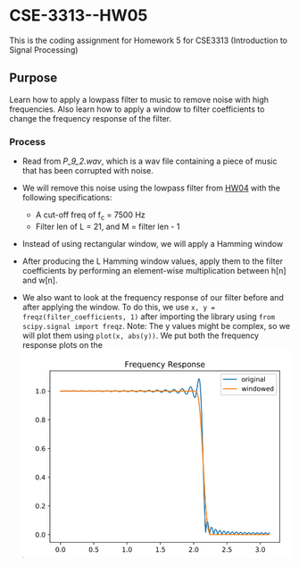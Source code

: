 # CSE-3313--HW05
This is the coding assignment for Homework 5 for CSE3313 (Introduction to Signal Processing)


## Purpose
Learn how to apply a lowpass filter to music to remove noise with high frequencies.
Also learn how to apply a window to filter coefficients to change the frequency response of
the filter.


### Process
* Read from *P_9_2.wav*, which is a wav file containing a piece of music that has been corrupted with noise.
* We will remove this noise using the lowpass filter from [HW04](https://github.com/ShameenShetty/CSE-3313--HW04/) with the following specifications:  
  - A cut-off freq of f<sub>c</sub> = 7500 Hz
  - Filter len of L = 21, and M = filter len - 1
  
* Instead of using rectangular window, we will apply a Hamming window
* After producing the L Hamming window values, apply them to the filter coefficients by performing an element-wise multiplication between h[n] and w[n].
* We also want to look at the frequency response of our filter before and after applying the window. To do this, we use `x, y = freqz(filter_coefficients, 1)` after importing the library using `from scipy.signal import freqz`.
Note: The y values might be complex, so we will plot them using `plot(x, abs(y))`. We put both the frequency response plots on the ![same figure window.](https://github.com/ShameenShetty/CSE-3313--HW05/blob/master/Frequency%20Response.png)
